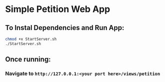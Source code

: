 # Simple Petition Web App

## To Instal Dependencies and Run App:
```bash
chmod +x StartServer.sh
./StartServer.sh
```
## Once running:
### Navigate to `http://127.0.0.1:<your port here>/views/petition`